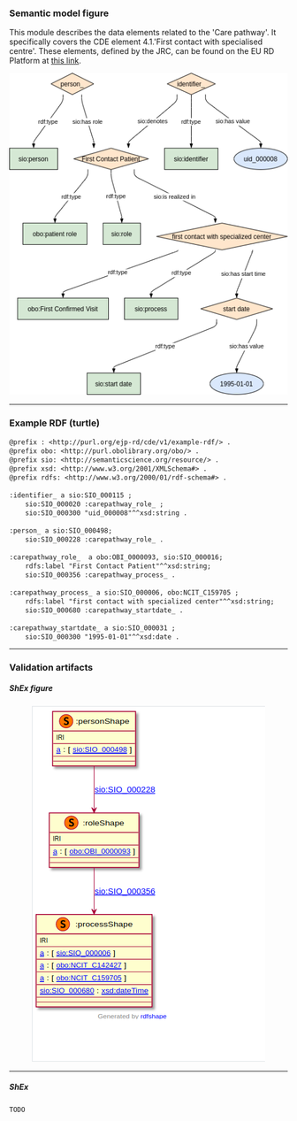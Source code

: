 ### Semantic model figure

This module describes the data elements related to the 'Care pathway'. It specifically covers the CDE element 4.1.'First contact with specialised centre'. 
These elements, defined by the JRC, can be found on the EU RD Platform at [this link](https://eu-rd-platform.jrc.ec.europa.eu/sites/default/files/CDS/EU_RD_Platform_CDS_Final.pdf).

<p align="center">
    <a href="../images/rdf/4_Care_pathway.png" target="_blank">
        <img src="../images/rdf/4_Care_pathway.png">
    </a>
</p>



***

### Example RDF (turtle)

```ttl
@prefix : <http://purl.org/ejp-rd/cde/v1/example-rdf/> .
@prefix obo: <http://purl.obolibrary.org/obo/> .
@prefix sio: <http://semanticscience.org/resource/> .
@prefix xsd: <http://www.w3.org/2001/XMLSchema#> .
@prefix rdfs: <http://www.w3.org/2000/01/rdf-schema#> .

:identifier_ a sio:SIO_000115 ;
    sio:SIO_000020 :carepathway_role_ ;
    sio:SIO_000300 "uid_000008"^^xsd:string .

:person_ a sio:SIO_000498;
    sio:SIO_000228 :carepathway_role_ .

:carepathway_role_  a obo:OBI_0000093, sio:SIO_000016;
    rdfs:label "First Contact Patient"^^xsd:string;
    sio:SIO_000356 :carepathway_process_ .

:carepathway_process_ a sio:SIO_000006, obo:NCIT_C159705 ;
    rdfs:label "first contact with specialized center"^^xsd:string;
    sio:SIO_000680 :carepathway_startdate_ .

:carepathway_startdate_ a sio:SIO_000031 ;
    sio:SIO_000300 "1995-01-01"^^xsd:date .
```

***

### Validation artifacts 
##### ShEx figure

<p align="center">
    <a href="../images/shex/4_Care_pathway.png" target="_blank">
        <img src="../images/shex/4_Care_pathway.png">
    </a>
</p>



***

##### ShEx

``` ShEx
TODO
```
